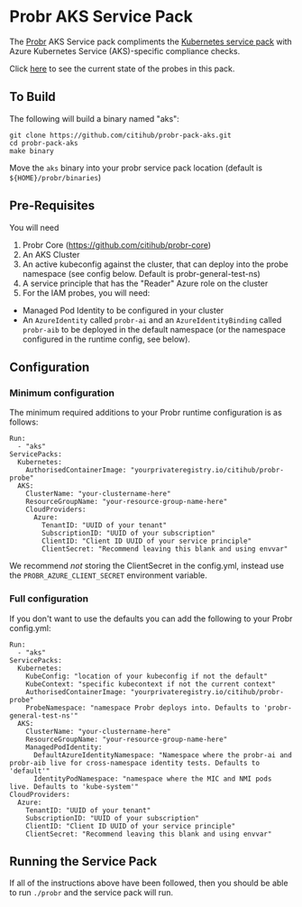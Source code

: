 # Probr AKS Service Pack

The [Probr](https://github.com/citihub/probr-core) AKS Service pack compliments the [Kubernetes service pack](https://github.com/citihub/probr-pack-kubernetes) with Azure Kubernetes Service (AKS)-specific compliance checks.

Click [here](./COVERAGE.md) to see the current state of the probes in this pack.

## To Build

The following will build a binary named "aks":
```
git clone https://github.com/citihub/probr-pack-aks.git
cd probr-pack-aks
make binary
```

Move the `aks` binary into your probr service pack location (default is `${HOME}/probr/binaries`)

## Pre-Requisites

You will need
1. Probr Core (https://github.com/citihub/probr-core)
1. An AKS Cluster
1. An active kubeconfig against the cluster, that can deploy into the probe namespace (see config below. Default is probr-general-test-ns)
1. A service principle that has the "Reader" Azure role on the cluster
1. For the IAM probes, you will need:
  - Managed Pod Identity to be configured in your cluster
  - An `AzureIdentity` called `probr-ai` and an `AzureIdentityBinding` called `probr-aib` to be deployed in the default namespace (or the namespace configured in the runtime config, see below).

## Configuration

### Minimum configuration

The minimum required additions to your Probr runtime configuration is as follows:

```
Run:
  - "aks"
ServicePacks:
  Kubernetes:
    AuthorisedContainerImage: "yourprivateregistry.io/citihub/probr-probe"
  AKS:
    ClusterName: "your-clustername-here"
    ResourceGroupName: "your-resource-group-name-here"      
    CloudProviders:
      Azure:
        TenantID: "UUID of your tenant"
        SubscriptionID: "UUID of your subscription"
        ClientID: "Client ID UUID of your service principle"
        ClientSecret: "Recommend leaving this blank and using envvar"
```
We recommend _not_ storing the ClientSecret in the config.yml, instead use the `PROBR_AZURE_CLIENT_SECRET` environment variable.

### Full configuration

If you don't want to use the defaults you can add the following to your Probr config.yml:

```
Run:
  - "aks"
ServicePacks:
  Kubernetes:
    KubeConfig: "location of your kubeconfig if not the default"
    KubeContext: "specific kubecontext if not the current context"
    AuthorisedContainerImage: "yourprivateregistry.io/citihub/probr-probe"
    ProbeNamespace: "namespace Probr deploys into. Defaults to 'probr-general-test-ns'"
  AKS:
    ClusterName: "your-clustername-here"
    ResourceGroupName: "your-resource-group-name-here"
    ManagedPodIdentity:
      DefaultAzureIdentityNamespace: "Namespace where the probr-ai and probr-aib live for cross-namespace identity tests. Defaults to 'default'"
      IdentityPodNamespace: "namespace where the MIC and NMI pods live. Defaults to 'kube-system'"
CloudProviders:
  Azure:
    TenantID: "UUID of your tenant"
    SubscriptionID: "UUID of your subscription"
    ClientID: "Client ID UUID of your service principle"
    ClientSecret: "Recommend leaving this blank and using envvar"
```



## Running the Service Pack

If all of the instructions above have been followed, then you should be able to run `./probr` and the service pack will run.
